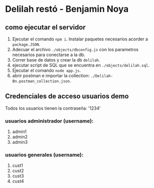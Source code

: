 # Delilah restó - Benjamin Noya


## como ejecutar el servidor
1. Ejecutar el comando `npm i`. Instalar paquetes necesarios acorder a `package.JSON`.
2. Adecuar el archivo `./objects/dbconfig.js` con los parametros necesarios para conectarse a la db.
3. Correr base de datos y crear la db `delilah`.
4. ejecutar script de SQL que se encuentra en `./objects/delilah.sql`.
5. Ejecutar el comando `node app.js`.
6. abrir postman e importar la collection: `./Delilah-Bn.postman_collection.json`.

## Credenciales de acceso usuarios demo
Todos los usuarios tienen la contraseña: '1234'
### usuarios administrador (username):
1. admin1
2. admin2
3. admin3

### usuarios generales (username):
1. cust1
2. cust2
3. cust3
4. cust4
